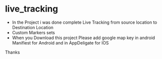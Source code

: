 # live_tracking

* In the Project i was done complete Live Tracking from source location to Destination Location
* Custom Markers sets
* When you Download this project Please add google map key in android Manifiest for Android and in AppDeligate for IOS

Thanks
